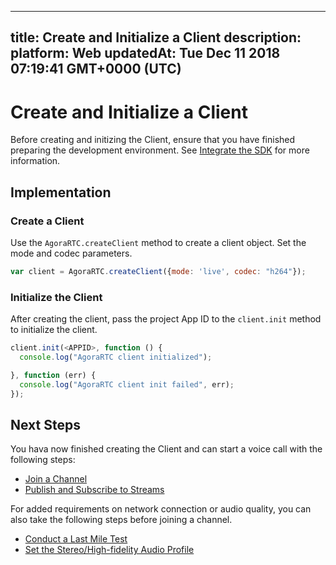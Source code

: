 
---
title: Create and Initialize a Client
description: 
platform: Web
updatedAt: Tue Dec 11 2018 07:19:41 GMT+0000 (UTC)
---
# Create and Initialize a Client
Before creating and initizing the Client, ensure that you have finished preparing the development environment. See [Integrate the SDK](../../en/Voice/web_prepare.md) for more information.

## Implementation

### Create a Client
Use the `AgoraRTC.createClient` method to create a client object. Set the mode and codec parameters. 

```javascript
var client = AgoraRTC.createClient({mode: 'live', codec: "h264"});
```

### Initialize the Client
After creating the client, pass the project App ID to the `client.init` method to initialize the client.

```javascript
client.init(<APPID>, function () {
  console.log("AgoraRTC client initialized");

}, function (err) {
  console.log("AgoraRTC client init failed", err);
});
```

## Next Steps
You hava now finished creating the Client and can start a voice call with the following steps:
- [Join a Channel](../../en/Voice/join_web_audio.md)
- [Publish and Subscribe to Streams](../../en/Voice/publish_web_audio.md)

For added requirements on network connection or audio quality, you can also take the following steps before joining a channel.
- [Conduct a Last Mile Test](../../en/Voice/lastmile_web.md)
- [Set the Stereo/High-fidelity Audio Profile](../../en/Voice/audio_profile_web.md)
